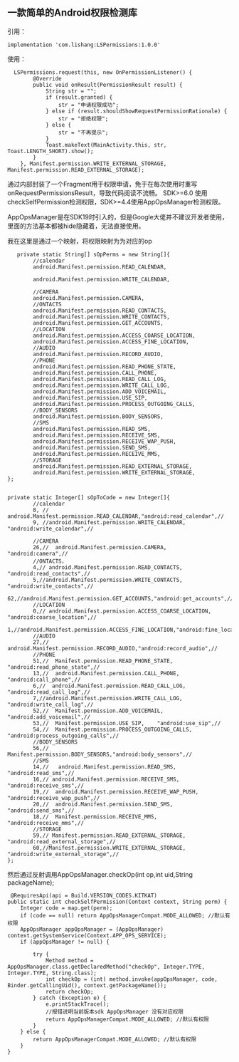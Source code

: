 ## 一款简单的Android权限检测库
引用：
    
    implementation 'com.lishang:LSPermissions:1.0.0'
使用：


      LSPermissions.request(this, new OnPermissionListener() {
            @Override
            public void onResult(PermissionResult result) {
                String str = "";
                if (result.granted) {
                    str = "申请权限成功";
                } else if (result.shouldShowRequestPermissionRationale) {
                    str = "拒绝权限";
                } else {
                    str = "不再提示";
                }
                Toast.makeText(MainActivity.this, str, Toast.LENGTH_SHORT).show();
            }
        }, Manifest.permission.WRITE_EXTERNAL_STORAGE, Manifest.permission.READ_EXTERNAL_STORAGE);


通过内部封装了一个Fragment用于权限申请，免于在每次使用时重写onRequestPermissionsResult，导致代码阅读不流畅。
SDK>=6.0 使用checkSelfPermission检测权限，SDK>=4.4使用AppOpsManager检测权限。

AppOpsManager是在SDK19时引入的，但是Google大佬并不建议开发者使用，里面的方法基本都被hide隐藏着，无法直接使用。

我在这里是通过一个映射，将权限映射为为对应的op

       private static String[] sOpPerms = new String[]{
            //calendar
            android.Manifest.permission.READ_CALENDAR,

            android.Manifest.permission.WRITE_CALENDAR,

            //CAMERA
            android.Manifest.permission.CAMERA,
            //ONTACTS
            android.Manifest.permission.READ_CONTACTS,
            android.Manifest.permission.WRITE_CONTACTS,
            android.Manifest.permission.GET_ACCOUNTS,
            //LOCATION
            android.Manifest.permission.ACCESS_COARSE_LOCATION,
            android.Manifest.permission.ACCESS_FINE_LOCATION,
            //AUDIO
            android.Manifest.permission.RECORD_AUDIO,
            //PHONE
            android.Manifest.permission.READ_PHONE_STATE,
            android.Manifest.permission.CALL_PHONE,
            android.Manifest.permission.READ_CALL_LOG,
            android.Manifest.permission.WRITE_CALL_LOG,
            android.Manifest.permission.ADD_VOICEMAIL,
            android.Manifest.permission.USE_SIP,
            android.Manifest.permission.PROCESS_OUTGOING_CALLS,
            //BODY_SENSORS
            android.Manifest.permission.BODY_SENSORS,
            //SMS
            android.Manifest.permission.READ_SMS,
            android.Manifest.permission.RECEIVE_SMS,
            android.Manifest.permission.RECEIVE_WAP_PUSH,
            android.Manifest.permission.SEND_SMS,
            android.Manifest.permission.RECEIVE_MMS,
            //STORAGE
            android.Manifest.permission.READ_EXTERNAL_STORAGE,
            android.Manifest.permission.WRITE_EXTERNAL_STORAGE,
    };


    private static Integer[] sOpToCode = new Integer[]{
            //calendar
            8, // android.Manifest.permission.READ_CALENDAR,"android:read_calendar",//
            9, //android.Manifest.permission.WRITE_CALENDAR, "android:write_calendar",//

            //CAMERA
            26,//  android.Manifest.permission.CAMERA,  "android:camera",//
            //ONTACTS，
            4,// android.Manifest.permission.READ_CONTACTS, "android:read_contacts",//
            5,//android.Manifest.permission.WRITE_CONTACTS, "android:write_contacts",//
            62,//android.Manifest.permission.GET_ACCOUNTS,"android:get_accounts",//
            //LOCATION
            0,// android.Manifest.permission.ACCESS_COARSE_LOCATION,  "android:coarse_location",//
            1,//android.Manifest.permission.ACCESS_FINE_LOCATION,"android:fine_location",//
            //AUDIO
            27,// android.Manifest.permission.RECORD_AUDIO,"android:record_audio",//
            //PHONE
            51,//  Manifest.permission.READ_PHONE_STATE, "android:read_phone_state",//
            13,//  android.Manifest.permission.CALL_PHONE, "android:call_phone",//
            6,//  android.Manifest.permission.READ_CALL_LOG,  "android:read_call_log",//
            7,//android.Manifest.permission.WRITE_CALL_LOG, "android:write_call_log",//
            52,//  Manifest.permission.ADD_VOICEMAIL,   "android:add_voicemail",//
            53,//  Manifest.permission.USE_SIP,    "android:use_sip",//
            54,//  Manifest.permission.PROCESS_OUTGOING_CALLS,   "android:process_outgoing_calls",//
            //BODY_SENSORS
            56,//  Manifest.permission.BODY_SENSORS,"android:body_sensors",//
            //SMS
            14,//   android.Manifest.permission.READ_SMS, "android:read_sms",//
            16,// android.Manifest.permission.RECEIVE_SMS, "android:receive_sms",//
            19,//  android.Manifest.permission.RECEIVE_WAP_PUSH, "android:receive_wap_push",//
            20,//  android.Manifest.permission.SEND_SMS, "android:send_sms",//
            18,//  Manifest.permission.RECEIVE_MMS,   "android:receive_mms",//
            //STORAGE
            59,// Manifest.permission.READ_EXTERNAL_STORAGE, "android:read_external_storage",//
            60,//Manifest.permission.WRITE_EXTERNAL_STORAGE,  "android:write_external_storage",//
    };

然后通过反射调用AppOpsManager.checkOp(int op,int uid,String packageName);
    
     @RequiresApi(api = Build.VERSION_CODES.KITKAT)
    public static int checkSelfPermission(Context context, String perm) {
        Integer code = map.get(perm);
        if (code == null) return AppOpsManagerCompat.MODE_ALLOWED; //默认有权限
        AppOpsManager appOpsManager = (AppOpsManager) context.getSystemService(Context.APP_OPS_SERVICE);
        if (appOpsManager != null) {

            try {
                Method method = AppOpsManager.class.getDeclaredMethod("checkOp", Integer.TYPE, Integer.TYPE, String.class);
                int checkOp = (int) method.invoke(appOpsManager, code, Binder.getCallingUid(), context.getPackageName());
                return checkOp;
            } catch (Exception e) {
                e.printStackTrace();
                //报错说明当前版本sdk AppOpsManager 没有对应权限
                return AppOpsManagerCompat.MODE_ALLOWED; //默认有权限
            }
        } else {
            return AppOpsManagerCompat.MODE_ALLOWED; //默认有权限
        }
    }




